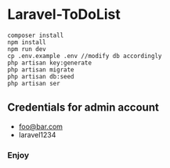 # Laravel-ToDoList

```
composer install
npm install
npm run dev
cp .env.example .env //modify db accordingly
php artisan key:generate
php artisan migrate
php artisan db:seed
php artisan ser
```

## Credentials for admin account
* foo@bar.com
* laravel1234

### Enjoy

